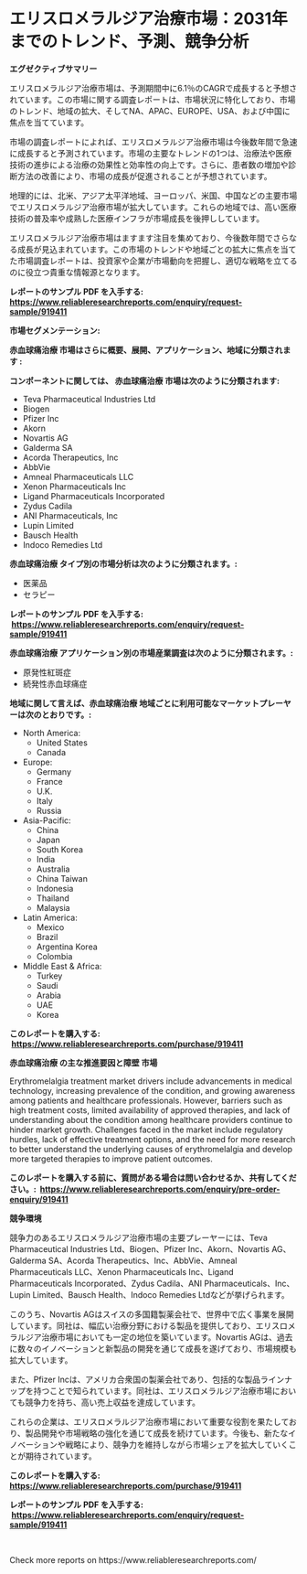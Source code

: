 <p><h1>エリスロメラルジア治療市場：2031年までのトレンド、予測、競争分析</h1></p><p><strong>エグゼクティブサマリー</strong></p>
<p><p>エリスロメラルジア治療市場は、予測期間中に6.1％のCAGRで成長すると予想されています。この市場に関する調査レポートは、市場状況に特化しており、市場のトレンド、地域の拡大、そしてNA、APAC、EUROPE、USA、および中国に焦点を当てています。</p><p>市場の調査レポートによれば、エリスロメラルジア治療市場は今後数年間で急速に成長すると予測されています。市場の主要なトレンドの1つは、治療法や医療技術の進歩による治療の効果性と効率性の向上です。さらに、患者数の増加や診断方法の改善により、市場の成長が促進されることが予想されています。</p><p>地理的には、北米、アジア太平洋地域、ヨーロッパ、米国、中国などの主要市場でエリスロメラルジア治療市場が拡大しています。これらの地域では、高い医療技術の普及率や成熟した医療インフラが市場成長を後押ししています。</p><p>エリスロメラルジア治療市場はますます注目を集めており、今後数年間でさらなる成長が見込まれています。この市場のトレンドや地域ごとの拡大に焦点を当てた市場調査レポートは、投資家や企業が市場動向を把握し、適切な戦略を立てるのに役立つ貴重な情報源となります。</p></p>
<p><strong>レポートのサンプル PDF を入手する: <a href="https://www.reliableresearchreports.com/enquiry/request-sample/919411">https://www.reliableresearchreports.com/enquiry/request-sample/919411</a></strong></p>
<p><strong>市場セグメンテーション:</strong></p>
<p><strong> 赤血球痛治療 市場はさらに概要、展開、アプリケーション、地域に分類されます :</strong></p>
<p><strong>コンポーネントに関しては、 赤血球痛治療 市場は次のように分類されます: &nbsp;</strong></p>
<p><ul><li>Teva Pharmaceutical Industries Ltd</li><li>Biogen</li><li>Pfizer Inc</li><li>Akorn</li><li>Novartis AG</li><li>Galderma SA</li><li>Acorda Therapeutics, Inc</li><li>AbbVie</li><li>Amneal Pharmaceuticals LLC</li><li>Xenon Pharmaceuticals Inc</li><li>Ligand Pharmaceuticals Incorporated</li><li>Zydus Cadila</li><li>ANI Pharmaceuticals, Inc</li><li>Lupin Limited</li><li>Bausch Health</li><li>Indoco Remedies Ltd</li></ul></p>
<p><strong> 赤血球痛治療 タイプ別の市場分析は次のように分類されます。:</strong></p>
<p><ul><li>医薬品</li><li>セラピー</li></ul></p>
<p><strong>レポートのサンプル PDF を入手する: &nbsp;<a href="https://www.reliableresearchreports.com/enquiry/request-sample/919411">https://www.reliableresearchreports.com/enquiry/request-sample/919411</a></strong></p>
<p><strong> 赤血球痛治療 アプリケーション別の市場産業調査は次のように分類されます。:</strong></p>
<p><ul><li>原発性紅斑症</li><li>続発性赤血球痛症</li></ul></p>
<p><strong>地域に関して言えば、赤血球痛治療 地域ごとに利用可能なマーケットプレーヤーは次のとおりです。:</strong></p>
<p><ul>
    <li>
        North America:
        <ul>
            <li>United States</li>
            <li>Canada</li>
        </ul>
    </li>
    <li>
        Europe:
        <ul>
            <li>Germany</li>
            <li>France</li>
            <li>U.K.</li>
            <li>Italy</li>
            <li>Russia</li>
        </ul>
    </li>
    <li>
        Asia-Pacific:
        <ul>
            <li>China</li>
            <li>Japan</li>
            <li>South Korea</li>
            <li>India</li>
            <li>Australia</li>
            <li>China Taiwan</li>
            <li>Indonesia</li>
            <li>Thailand</li>
            <li>Malaysia</li>
        </ul>
    </li>
    <li>
        Latin America:
        <ul>
            <li>Mexico</li>
            <li>Brazil</li>
            <li>Argentina Korea</li>
            <li>Colombia</li>
        </ul>
    </li>
    <li>
        Middle East & Africa:
        <ul>
            <li>Turkey</li>
            <li>Saudi</li>
            <li>Arabia</li>
            <li>UAE</li>
            <li>Korea</li>
        </ul>
    </li>
    </ul></p>
<p><strong>このレポートを購入する: &nbsp;<a href="https://www.reliableresearchreports.com/purchase/919411">https://www.reliableresearchreports.com/purchase/919411</a></strong></p>
<p><strong>赤血球痛治療 の主な推進要因と障壁 市場</strong></p>
<p><p>Erythromelalgia treatment market drivers include advancements in medical technology, increasing prevalence of the condition, and growing awareness among patients and healthcare professionals. However, barriers such as high treatment costs, limited availability of approved therapies, and lack of understanding about the condition among healthcare providers continue to hinder market growth. Challenges faced in the market include regulatory hurdles, lack of effective treatment options, and the need for more research to better understand the underlying causes of erythromelalgia and develop more targeted therapies to improve patient outcomes.</p></p>
<p><strong>このレポートを購入する前に、質問がある場合は問い合わせるか、共有してください。:&nbsp; <a href="https://www.reliableresearchreports.com/enquiry/pre-order-enquiry/919411">https://www.reliableresearchreports.com/enquiry/pre-order-enquiry/919411</a></strong></p>
<p><strong>競争環境</strong></p>
<p><p>競争力のあるエリスロメラルジア治療市場の主要プレーヤーには、Teva Pharmaceutical Industries Ltd、Biogen、Pfizer Inc、Akorn、Novartis AG、Galderma SA、Acorda Therapeutics、Inc、AbbVie、Amneal Pharmaceuticals LLC、Xenon Pharmaceuticals Inc、Ligand Pharmaceuticals Incorporated、Zydus Cadila、ANI Pharmaceuticals、Inc、Lupin Limited、Bausch Health、Indoco Remedies Ltdなどが挙げられます。</p><p>このうち、Novartis AGはスイスの多国籍製薬会社で、世界中で広く事業を展開しています。同社は、幅広い治療分野における製品を提供しており、エリスロメラルジア治療市場においても一定の地位を築いています。Novartis AGは、過去に数々のイノベーションと新製品の開発を通じて成長を遂げており、市場規模も拡大しています。</p><p>また、Pfizer Incは、アメリカ合衆国の製薬会社であり、包括的な製品ラインナップを持つことで知られています。同社は、エリスロメラルジア治療市場においても競争力を持ち、高い売上収益を達成しています。</p><p>これらの企業は、エリスロメラルジア治療市場において重要な役割を果たしており、製品開発や市場戦略の強化を通じて成長を続けています。今後も、新たなイノベーションや戦略により、競争力を維持しながら市場シェアを拡大していくことが期待されています。</p></p>
<p><strong>このレポートを購入する: &nbsp; <a href="https://www.reliableresearchreports.com/purchase/919411">https://www.reliableresearchreports.com/purchase/919411</a></strong></p>
<p><strong>レポートのサンプル PDF を入手する: &nbsp;<a href="https://www.reliableresearchreports.com/enquiry/request-sample/919411">https://www.reliableresearchreports.com/enquiry/request-sample/919411</a></strong><strong></strong></p>
<p>&nbsp;</p>
<p>Check more reports on https://www.reliableresearchreports.com/</p>